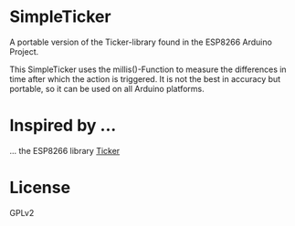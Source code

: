SimpleTicker
============

A portable version of the Ticker-library found in the ESP8266 Arduino Project.

This SimpleTicker uses the millis()-Function to measure the differences in
time after which the action is triggered. It is not the best in accuracy but portable,
so it can be used on all Arduino platforms.

Inspired by ...
===============

... the ESP8266 library [Ticker](https://github.com/esp8266/Arduino/tree/master/libraries/Ticker)

License
=======

GPLv2


